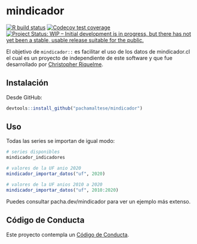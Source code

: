 # mindicador

<!-- badges: start -->
[![R build status](https://github.com/pachamaltese/mindicador/workflows/R-CMD-check/badge.svg)](https://github.com/pachamaltese/mindicador/actions)
[![Codecov test coverage](https://codecov.io/gh/pachamaltese/mindicador/branch/master/graph/badge.svg)](https://codecov.io/gh/pachamaltese/mindicador?branch=master)
[![Project Status: WIP – Initial development is in progress, but there has not yet been a stable, usable release suitable for the public.](https://www.repostatus.org/badges/latest/wip.svg)](https://www.repostatus.org/#wip)
<!-- badges: end -->

El objetivo de `mindicador::` es facilitar el uso de los datos de mindicador.cl el cual es un proyecto de independiente de este software y que fue desarrollado por [Christopher Riquelme](https://twitter.com/lee_om).

## Instalación

Desde GitHub:

```r
devtools::install_github("pachamaltese/mindicador")
```

## Uso

Todas las series se importan de igual modo:
```r
# series disponibles
mindicador_indicadores

# valores de la UF anio 2020
mindicador_importar_datos("uf", 2020)

# valores de la UF anios 2010 a 2020
mindicador_importar_datos("uf", 2010:2020)
```

Puedes consultar pacha.dev/mindicador para ver un ejemplo más extenso.

## Código de Conducta
  
Este proyecto contempla un [Código de Conducta](https://github.com/pachamaltese/mindicador/blob/master/CODE_OF_CONDUCT.md).
